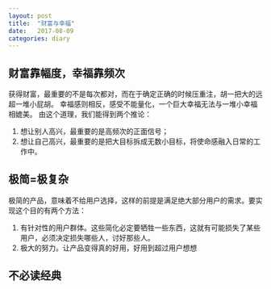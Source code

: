 ```yaml
---
layout: post
title:  "财富与幸福"
date:   2017-08-09
categories: diary
---
```


## 财富靠幅度，幸福靠频次

获得财富，最重要的不是每次都对，而在于确定正确的时候压重注，胡一把大的远超一堆小屁胡。
幸福感则相反，感受不能量化，一个巨大幸福无法与一堆小幸福相媲美。
由这个道理，我们能得到两个推论：

1. 想让别人高兴，最重要的是高频次的正面信号；
2. 想让自己高兴，最重要的是把大目标拆成无数小目标，将使命感融入日常的工作中。

## 极简=极复杂

极简的产品，意味着不给用户选择，这样的前提是满足绝大部分用户的需求。要实现这个目的有两个方法：

1. 有针对性的用户群体。这些简化必定要牺牲一些东西，这就有可能损失了某些用户，必须决定损失哪些人，讨好那些人。
2. 极大的努力。让产品变得真的好用，好用到超过用户想想


## 不必读经典
